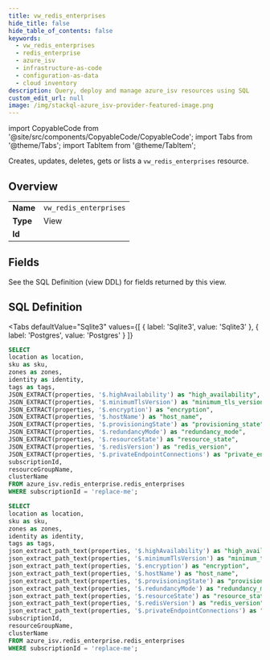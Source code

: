 ```yaml
--- 
title: vw_redis_enterprises
hide_title: false
hide_table_of_contents: false
keywords:
  - vw_redis_enterprises
  - redis_enterprise
  - azure_isv
  - infrastructure-as-code
  - configuration-as-data
  - cloud inventory
description: Query, deploy and manage azure_isv resources using SQL
custom_edit_url: null
image: /img/stackql-azure_isv-provider-featured-image.png
---
```


import CopyableCode from '@site/src/components/CopyableCode/CopyableCode';
import Tabs from '@theme/Tabs';
import TabItem from '@theme/TabItem';

Creates, updates, deletes, gets or lists a <code>vw_redis_enterprises</code> resource.

## Overview
<table><tbody>
<tr><td><b>Name</b></td><td><code>vw_redis_enterprises</code></td></tr>
<tr><td><b>Type</b></td><td>View</td></tr>
<tr><td><b>Id</b></td><td><CopyableCode code="azure_isv.redis_enterprise.vw_redis_enterprises" /></td></tr>
</tbody></table>

## Fields

See the SQL Definition (view DDL) for fields returned by this view.

## SQL Definition

<Tabs
defaultValue="Sqlite3"
values={[
{ label: 'Sqlite3', value: 'Sqlite3' },
{ label: 'Postgres', value: 'Postgres' }
]}
>
<TabItem value="Sqlite3">

```sql
SELECT
location as location,
sku as sku,
zones as zones,
identity as identity,
tags as tags,
JSON_EXTRACT(properties, '$.highAvailability') as "high_availability",
JSON_EXTRACT(properties, '$.minimumTlsVersion') as "minimum_tls_version",
JSON_EXTRACT(properties, '$.encryption') as "encryption",
JSON_EXTRACT(properties, '$.hostName') as "host_name",
JSON_EXTRACT(properties, '$.provisioningState') as "provisioning_state",
JSON_EXTRACT(properties, '$.redundancyMode') as "redundancy_mode",
JSON_EXTRACT(properties, '$.resourceState') as "resource_state",
JSON_EXTRACT(properties, '$.redisVersion') as "redis_version",
JSON_EXTRACT(properties, '$.privateEndpointConnections') as "private_endpoint_connections",
subscriptionId,
resourceGroupName,
clusterName
FROM azure_isv.redis_enterprise.redis_enterprises
WHERE subscriptionId = 'replace-me';
```

</TabItem>
<TabItem value="Postgres">

```sql
SELECT
location as location,
sku as sku,
zones as zones,
identity as identity,
tags as tags,
json_extract_path_text(properties, '$.highAvailability') as "high_availability",
json_extract_path_text(properties, '$.minimumTlsVersion') as "minimum_tls_version",
json_extract_path_text(properties, '$.encryption') as "encryption",
json_extract_path_text(properties, '$.hostName') as "host_name",
json_extract_path_text(properties, '$.provisioningState') as "provisioning_state",
json_extract_path_text(properties, '$.redundancyMode') as "redundancy_mode",
json_extract_path_text(properties, '$.resourceState') as "resource_state",
json_extract_path_text(properties, '$.redisVersion') as "redis_version",
json_extract_path_text(properties, '$.privateEndpointConnections') as "private_endpoint_connections",
subscriptionId,
resourceGroupName,
clusterName
FROM azure_isv.redis_enterprise.redis_enterprises
WHERE subscriptionId = 'replace-me';
```

</TabItem>
</Tabs>
